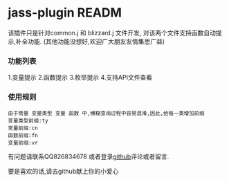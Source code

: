 # jass-plugin READM

该插件只是针对common.j 和 blizzard.j 文件开发, 对该两个文件支持函数自动提示,补全功能. (其他功能没想好,欢迎广大朋友友情集思广益)


### 功能列表

1.变量提示
2.函数提示
3.枚举提示
4.支持API文件查看

### 使用规则
    由于常量 变量类型 变量 函数 中,模糊查询过程中容易混淆,因此,给每一类增加前缀
    变量类型前缀:ty
    常量前缀:cn
    函数前缀:fn
    变量前缀:vr
    

有问题请联系QQ826834678 或者登录[github](https://github.com/NPOpenSource/jass-plugin.git)评论或者留言. 

要是喜欢的话,请去github献上你的小爱心



    











